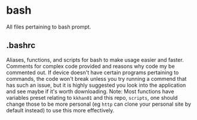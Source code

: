 # bash
All files pertaining to bash prompt.
## .bashrc
Aliases, functions, and scripts for bash to make usage easier and faster. Comments for complex code provided and reasons why code my be commented out. If device doesn't have certain programs pertaining to commands, the code won't break unless you try running a commend that has such an issue, but it is highly suggested you look into the application and see maybe if it's worth downloading. Note: Most functions have variables preset relating to `kkhan01` and this repo, `scripts`, one should change those to be more personal (eg `http` can clone your personal site by default instead) to use this more effectively. 
